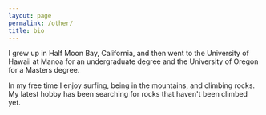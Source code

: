 ```yaml
---
layout: page
permalink: /other/
title: bio
---
```

I grew up in Half Moon Bay, California, and then went to the University of Hawaii at Manoa for an undergraduate degree and the University of Oregon for a Masters degree.

In my free time I enjoy surfing, being in the mountains, and climbing rocks. My latest hobby has been searching for rocks that haven't been climbed yet.
<div class="img_row">
    <img class="col three left" src="{{ site.baseurl }}/assets/img/surf_2.png" alt="" title="surf at undisclosed location"/>
</div>

<div class="img_row">
    <img class="col two left" src="{{ site.baseurl }}/assets/img/mountains_1.jpeg" alt="" title="example image"/>
    <img class="col one left" src="{{ site.baseurl }}/assets/img/climbing_1.jpeg" alt="" title="example image"/>
</div>

